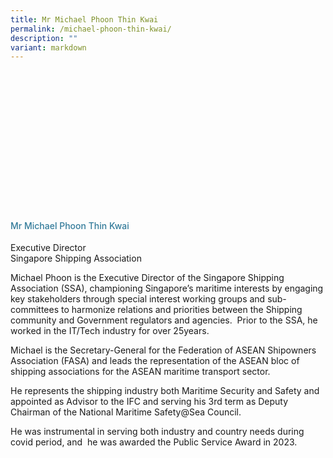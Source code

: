 ```yaml
---
title: Mr Michael Phoon Thin Kwai
permalink: /michael-phoon-thin-kwai/
description: ""
variant: markdown
---
```

<div class="row">
<div class="col is-3">
	<div class="speaker-image-wrapper" style="background-image: url(/images/Speakers/2024/Moderator_-_Michael_Phoon_Thin_Kwai.png)"></div></div>
<div class="col is-9 speaker-details">
<h4>Mr Michael Phoon Thin Kwai</h4>
<p>Executive Director<br>Singapore Shipping Association</p>
<p>         

Michael Phoon is the Executive Director of the Singapore Shipping Association (SSA), championing Singapore’s maritime interests by engaging key stakeholders through special interest working groups and sub-committees to harmonize relations and priorities between the Shipping community and Government regulators and agencies.&nbsp; Prior to the SSA, he worked in the IT/Tech industry for over 25years.</p>
<p>Michael is the Secretary-General for the Federation of ASEAN Shipowners Association (FASA) and leads the representation of the ASEAN bloc of shipping associations for the ASEAN maritime transport sector.</p>
<p>He represents the shipping industry both Maritime Security and Safety and appointed as Advisor to the IFC and serving his 3rd term as Deputy Chairman of the National Maritime Safety@Sea Council.</p>
<p>He was instrumental in serving both industry and country needs during covid period, and&nbsp; he was awarded the Public Service Award in 2023.</p>
</div>
</div>
<style type="text/css">
	.speaker-image-wrapper{
    height: 220px;
    width: 220px;
    background-position: center center;
    background-size: cover;
    border-radius: 50%;
    background-repeat: no-repeat;
    margin: 0 auto;
  }
    .image-adjust{
		object-fit: cover;
		height: 220px;
		width: 100%;
		border-radius:50%;
		object-position: top center;
	}
    .is-left{
      text-align: left;
    }
    h4{
      font-weight: 500; 
      color: #337B9A !important;
    }
     .speaker-details p { text-align: justified; }
  </style>
